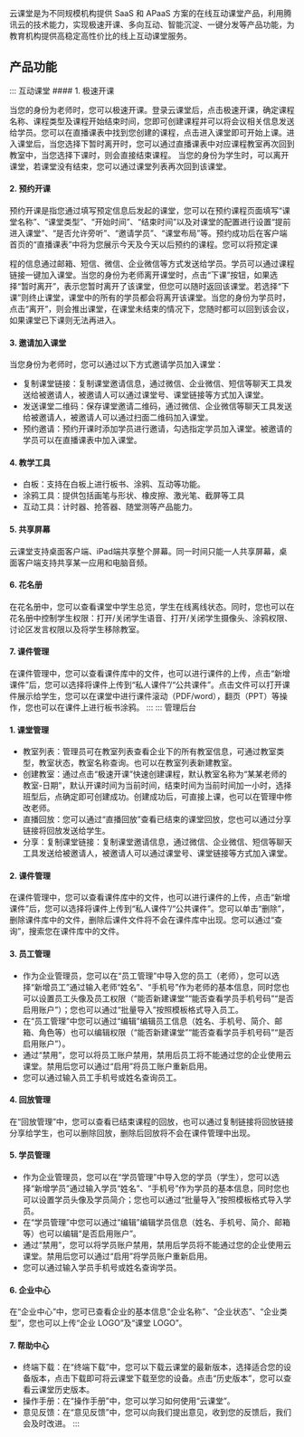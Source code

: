 云课堂是为不同规模机构提供 SaaS 和 APaaS 方案的在线互动课堂产品，利用腾讯云的技术能力，实现极速开课、多向互动、智能沉淀、一键分发等产品功能，为教育机构提供高稳定高性价比的线上互动课堂服务。

## 产品功能

<dx-accordion>
::: 互动课堂
#### 1. 极速开课

当您的身份为老师时，您可以极速开课。登录云课堂后，点击极速开课，确定课程名称、课程类型及课程开始结束时间，您即可创建课程并可以将会议相关信息发送给学员。您可以在直播课表中找到您创建的课程，点击进入课堂即可开始上课。进入课堂后，当您选择下暂时离开时，您可以通过直播课表中对应课程教室再次回到教室中，当您选择下课时，则会直接结束课程。
当您的身份为学生时，可以离开课堂，若课堂没有结束，您可以通过课堂列表再次回到该课堂。

#### 2. 预约开课

预约开课是指您通过填写预定信息后发起的课堂，您可以在预约课程页面填写“课堂名称”、“课堂类型”、“开始时间”、“结束时间”以及对课堂的配置进行设置“提前进入课堂”、“是否允许旁听”、“邀请学员”、“课堂布局”等。预约成功后在客户端首页的“直播课表”中将为您展示今天及今天以后预约的课程。您可以将预定课

程的信息通过邮箱、短信、微信、企业微信等方式发送给学员。学员可以通过课程链接一键加入课堂。当您的身份为老师离开课堂时，点击“下课”按钮，如果选择“暂时离开”，表示您暂时离开了该课堂，但您可以随时返回该课堂。若选择“下课”则终止课堂，课堂中的所有的学员都会将离开该课堂。当您的身份为学员时，点击“离开”，则会推出课堂，在课堂未结束的情况下，您随时都可以回到该会议，如果课堂已下课则无法再进入。

#### 3. 邀请加入课堂

当您身份为老师时，您可以通过以下方式邀请学员加入课堂：
- 复制课堂链接：复制课堂邀请信息，通过微信、企业微信、短信等聊天工具发送给被邀请人，被邀请人可以通过课堂号、课堂链接等方式加入课堂。
- 发送课堂二维码：保存课堂邀请二维码，通过微信、企业微信等聊天工具发送给被邀请人，被邀请人可以通过扫面二维码加入课堂。
- 预约邀请：预约开课时添加学员进行邀请，勾选指定学员加入课堂。被邀请的学员可以在直播课表中加入课堂。

#### 4. 教学工具

- 白板：支持在白板上进行板书、涂鸦、互动等功能。
- 涂鸦工具：提供包括画笔与形状、橡皮擦、激光笔、截屏等工具
- 互动工具：计时器、抢答器、随堂测等产品能力。

#### 5. 共享屏幕

云课堂支持桌面客户端、iPad端共享整个屏幕。同一时间只能一人共享屏幕，桌面客户端支持共享某一应用和电脑音频。

#### 6. 花名册

在花名册中，您可以查看课堂中学生总览，学生在线离线状态。同时，您也可以在花名册中控制学生权限：打开/关闭学生语音、打开/关闭学生摄像头、涂鸦权限、讨论区发言权限以及将学生移除教室。

#### 7. 课件管理

在课件管理中，您可以查看课件库中的文件，也可以进行课件的上传，点击“新增课件”后，您可以选择将课件上传到“私人课件”/“公共课件”。点击文件可以打开课件展示给学生，您可以在课堂中进行课件滚动（PDF/word），翻页（PPT）等操作，您也可以在课件上进行板书涂鸦。
:::
::: 管理后台
#### 1. 课堂管理

- 教室列表：管理员可在教室列表查看企业下的所有教室信息，可通过教室类型，教室状态，教室名称查询。也可以在教室列表新建教室。
- 创建教室：通过点击“极速开课”快速创建课程，默认教室名称为“某某老师的教室-日期”，默认开课时间为当前时间，结束时间为当前时间加一小时，选择班型后，点确定即可创建成功。创建成功后，可直接上课，也可以在管理中修改老师。
- 直播回放：您可以通过“直播回放”查看已结束的课堂回放，您也可以通过分享链接将回放发送给学生。
- 分享：复制课堂链接：复制课堂邀请信息，通过微信、企业微信、短信等聊天工具发送给被邀请人，被邀请人可以通过课堂号、课堂链接等方式加入课堂。

#### 2. 课件管理

在课件管理中，您可以查看课件库中的文件，也可以进行课件的上传，点击“新增课件”后，您可以选择将课件上传到“私人课件”/“公共课件”。您可以单击“删除”，删除课件库中的文件，删除后课件文件将不会在课件库中出现。您可以通过“查询”，搜索您在课件库中的文件。

#### 3. 员工管理

- 作为企业管理员，您可以在“员工管理”中导入您的员工（老师），您可以选择“新增员工”通过输入老师“姓名”、“手机号”作为老师的基本信息，同时您也可以设置员工头像及员工权限（“能否新建课堂”“能否查看学员手机号码”“是否启用账户”）；您也可以通过“批量导入”按照模板格式导入员工。
- 在“员工管理”中您可以通过“编辑”编辑员工信息（姓名、手机号、简介、邮箱、角色等）也可以编辑权限（“能否新建课堂”“能否查看学员手机号码”“是否启用账户”）。
- 通过“禁用”，您可以将员工账户禁用，禁用后员工将不能通过您的企业使用云课堂。禁用后您可以通过“启用”将员工账户重新启用。
- 您可以通过输入员工手机号或姓名查询员工。

#### 4. 回放管理

在“回放管理”中，您可以查看已结束课程的回放，也可以通过复制链接将回放链接分享给学生，也可以删除回放，删除后回放将不会在课件管理中出现。

#### 5. 学员管理

- 作为企业管理员，您可以在“学员管理”中导入您的学员（学生），您可以选择“新增学员”通过输入学员“姓名”、“手机号”作为学员的基本信息，同时您也可以设置学员头像及学员简介；您也可以通过“批量导入”按照模板格式导入学员。
- 在“学员管理”中您可以通过“编辑”编辑学员信息（姓名、手机号、简介、邮箱等）也可以编辑“是否启用账户”。
- 通过“禁用”，您可以将学员账户禁用，禁用后学员将不能通过您的企业使用云课堂。禁用后您可以通过“启用”将学员账户重新启用。
- 您可以通过输入学员手机号或姓名查询学员。

#### 6. 企业中心

在“企业中心”中，您可已查看企业的基本信息“企业名称”、“企业状态”、“企业类型”，您也可以上传“企业 LOGO”及“课堂 LOGO”。

#### 7. 帮助中心

- 终端下载：在“终端下载”中，您可以下载云课堂的最新版本，选择适合您的设备版本，点击下载即可将云课堂下载至您的设备。点击“历史版本”，您可以查看云课堂历史版本。
- 操作手册：在“操作手册”中，您可以学习如何使用“云课堂”。
- 意见反馈：在“意见反馈”中，您可以向我们提出意见，收到您的反馈后，我们会及时改进。
:::
</dx-accordion>








